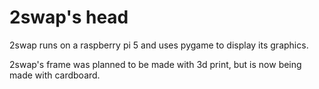 # 2swap's head

2swap runs on a raspberry pi 5 and uses pygame to display its graphics.

2swap's frame was planned to be made with 3d print, but is now being made with cardboard.

